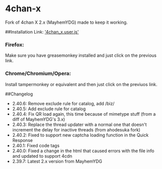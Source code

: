 4chan-x
=======

Fork of 4chan X 2.x (MayhemYDG) made to keep it working.

##Installation
Link: ['4chan_x.user.js'](https://github.com/loadletter/4chan-x/raw/master/4chan_x.user.js)


### Firefox:

Make sure you have greasemonkey installed and just click on the previous link.

### Chrome/Chromium/Opera:

Install tampermonkey or equivalent and then just click on the previuos link.


##Changelog
- 2.40.6: Remove exclude rule for catalog, add /biz/
- 2.40.5: Add exclude rule for catalog
- 2.40.4: Fix QR load again, this time because of mimetype stuff (from a diff of MayhemYDG's 3.x)
- 2.40.3: Replace the thread updater with a normal one that doesn't increment the delay for inactive threads (from ahodesuka fork)
- 2.40.2: Fixed to support new captcha loading function in the Quick Response
- 2.40.1: Fixed code tags
- 2.40.0: Fixed a change in the html that caused errors with the file info and updated to support 4cdn
- 2.39.7: Latest 2.x version from MayhemYDG
